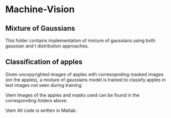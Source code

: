 # Machine-Vision

## Mixture of Gaussians
This folder contains implementation of mixture of gaussians using both gaussian and t distribution approaches.

## Classification of apples
Given uncopyrighted images of apples with corresopnding masked images (on the apples), a mixture of gaussians model is trained to classify apples in test images not seen during training.


\item Images of the apples and masks used can be found in the corresponding folders above.

\item All code is written in Matlab.
